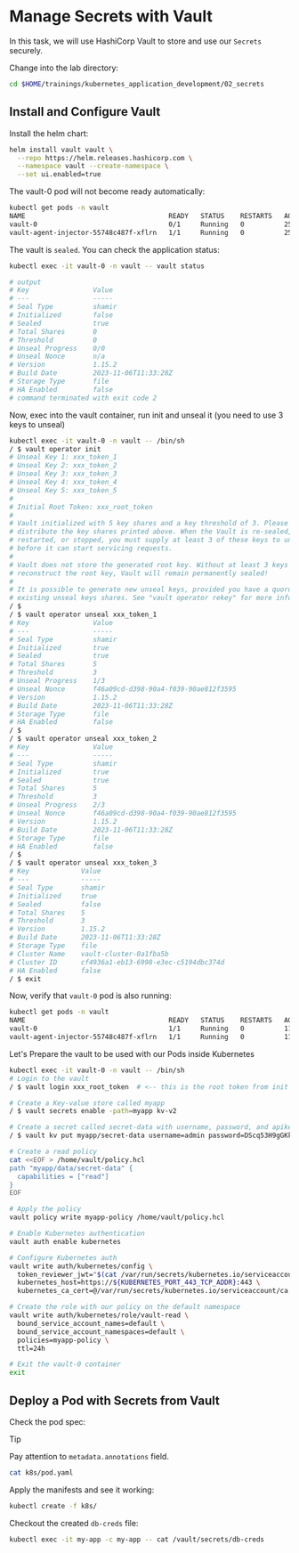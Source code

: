 # Manage Secrets with Vault

In this task, we will use HashiCorp Vault to store and use our `Secrets` securely.

Change into the lab directory:

```bash
cd $HOME/trainings/kubernetes_application_development/02_secrets
```

## Install and Configure Vault

Install the helm chart:

```bash
helm install vault vault \
  --repo https://helm.releases.hashicorp.com \
  --namespace vault --create-namespace \
  --set ui.enabled=true
```

The vault-0 pod will not become ready automatically:

```bash
kubectl get pods -n vault
NAME                                    READY   STATUS    RESTARTS   AGE
vault-0                                 0/1     Running   0          25s
vault-agent-injector-55748c487f-xflrn   1/1     Running   0          25s
```

The vault is `sealed`. You can check the application status:

```bash
kubectl exec -it vault-0 -n vault -- vault status

# output
# Key                Value
# ---                -----
# Seal Type          shamir
# Initialized        false
# Sealed             true
# Total Shares       0
# Threshold          0
# Unseal Progress    0/0
# Unseal Nonce       n/a
# Version            1.15.2
# Build Date         2023-11-06T11:33:28Z
# Storage Type       file
# HA Enabled         false
# command terminated with exit code 2
```

Now, exec into the vault container, run init and unseal it (you need to use 3 keys to unseal)

```bash
kubectl exec -it vault-0 -n vault -- /bin/sh
/ $ vault operator init
# Unseal Key 1: xxx_token_1
# Unseal Key 2: xxx_token_2
# Unseal Key 3: xxx_token_3
# Unseal Key 4: xxx_token_4
# Unseal Key 5: xxx_token_5
#
# Initial Root Token: xxx_root_token
#
# Vault initialized with 5 key shares and a key threshold of 3. Please securely
# distribute the key shares printed above. When the Vault is re-sealed,
# restarted, or stopped, you must supply at least 3 of these keys to unseal it
# before it can start servicing requests.
#
# Vault does not store the generated root key. Without at least 3 keys to
# reconstruct the root key, Vault will remain permanently sealed!
#
# It is possible to generate new unseal keys, provided you have a quorum of
# existing unseal keys shares. See "vault operator rekey" for more information.
/ $
/ $ vault operator unseal xxx_token_1
# Key                Value
# ---                -----
# Seal Type          shamir
# Initialized        true
# Sealed             true
# Total Shares       5
# Threshold          3
# Unseal Progress    1/3
# Unseal Nonce       f46a09cd-d398-90a4-f039-90ae812f3595
# Version            1.15.2
# Build Date         2023-11-06T11:33:28Z
# Storage Type       file
# HA Enabled         false
/ $
/ $ vault operator unseal xxx_token_2
# Key                Value
# ---                -----
# Seal Type          shamir
# Initialized        true
# Sealed             true
# Total Shares       5
# Threshold          3
# Unseal Progress    2/3
# Unseal Nonce       f46a09cd-d398-90a4-f039-90ae812f3595
# Version            1.15.2
# Build Date         2023-11-06T11:33:28Z
# Storage Type       file
# HA Enabled         false
/ $
/ $ vault operator unseal xxx_token_3
# Key             Value
# ---             -----
# Seal Type       shamir
# Initialized     true
# Sealed          false
# Total Shares    5
# Threshold       3
# Version         1.15.2
# Build Date      2023-11-06T11:33:28Z
# Storage Type    file
# Cluster Name    vault-cluster-0a1fba5b
# Cluster ID      cf4936a1-eb13-6998-e3ec-c5194dbc374d
# HA Enabled      false
/ $ exit
```

Now, verify that `vault-0` pod is also running:

```bash
kubectl get pods -n vault
NAME                                    READY   STATUS    RESTARTS   AGE
vault-0                                 1/1     Running   0          116m
vault-agent-injector-55748c487f-xflrn   1/1     Running   0          116m
```

Let's Prepare the vault to be used with our Pods inside Kubernetes

```bash
kubectl exec -it vault-0 -n vault -- /bin/sh
# Login to the vault
/ $ vault login xxx_root_token  # <-- this is the root token from init command

# Create a Key-value store called myapp
/ $ vault secrets enable -path=myapp kv-v2

# Create a secret called secret-data with username, password, and apikey
/ $ vault kv put myapp/secret-data username=admin password=DScq53H9gGKkepCs

# Create a read policy
cat <<EOF > /home/vault/policy.hcl
path "myapp/data/secret-data" {
  capabilities = ["read"]
}
EOF

# Apply the policy
vault policy write myapp-policy /home/vault/policy.hcl

# Enable Kubernetes authentication
vault auth enable kubernetes

# Configure Kubernetes auth
vault write auth/kubernetes/config \
  token_reviewer_jwt="$(cat /var/run/secrets/kubernetes.io/serviceaccount/token)"  \
  kubernetes_host=https://${KUBERNETES_PORT_443_TCP_ADDR}:443 \
  kubernetes_ca_cert=@/var/run/secrets/kubernetes.io/serviceaccount/ca.crt

# Create the role with our policy on the default namespace
vault write auth/kubernetes/role/vault-read \
  bound_service_account_names=default \
  bound_service_account_namespaces=default \
  policies=myapp-policy \
  ttl=24h

# Exit the vault-0 container
exit
```

## Deploy a Pod with Secrets from Vault

Check the pod spec:

> [!TIP]
> Pay attention to `metadata.annotations` field.

```bash
cat k8s/pod.yaml
```

Apply the manifests and see it working:

```bash
kubectl create -f k8s/
```

Checkout the created `db-creds` file:

```bash
kubectl exec -it my-app -c my-app -- cat /vault/secrets/db-creds
```